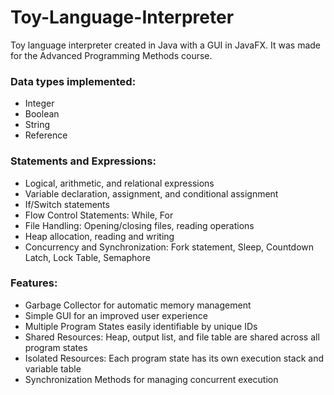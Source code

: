 # Toy-Language-Interpreter

Toy language interpreter created in Java with a GUI in JavaFX. It was made for the Advanced Programming Methods course.

### **Data types implemented:**
- Integer
- Boolean
- String
- Reference


### **Statements and Expressions:**
* Logical, arithmetic, and relational expressions
* Variable declaration, assignment, and conditional assignment
* If/Switch statements
* Flow Control Statements: While, For
* File Handling: Opening/closing files, reading operations
* Heap allocation, reading and writing
* Concurrency and Synchronization: Fork statement, Sleep, Countdown Latch, Lock Table, Semaphore

### **Features:**
- Garbage Collector for automatic memory management
- Simple GUI for an improved user experience
- Multiple Program States easily identifiable by unique IDs
- Shared Resources: Heap, output list, and file table are shared across all program states
- Isolated Resources: Each program state has its own execution stack and variable table
- Synchronization Methods for managing concurrent execution
